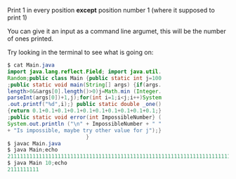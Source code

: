 Print 1 in every position **except** position number 1 (where it supposed to print 1)

You can give it an input as a command line argumet, this will be the number of ones printed.

Try looking in the terminal to see what is going on:

```java
$ cat Main.java
import java.lang.reflect.Field; import java.util.
Random;public class Main {public static int j=100
;public static void main(String[] args) {if(args.
length>0&&args[0].length()>0)j=Math.min (Integer.
parseInt(args[0])+1,j);for(int i=1;i<j;i++)System
.out.printf("%d",i);} public static double _one()
{return 0.1+0.1+0.1+0.1+0.1+0.1+0.1+0.1+0.1+0.1;}
;public static void error(int ImpossibleNumber‮ ) {
System.out.println ("\n" + ImpossibleNumber + " "
+ "Is impossible, maybe try other value for j");}
                         }
$ javac Main.java
$ java Main;echo
211111111111111111111111111111111111111111111111111111111111111111111111111111111111111111111111111
$ java Main 10;echo
2111111111
```
